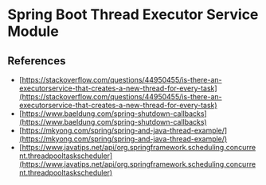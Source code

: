 # Spring Boot Thread Executor Service Module

## References
- [https://stackoverflow.com/questions/44950455/is-there-an-executorservice-that-creates-a-new-thread-for-every-task](https://stackoverflow.com/questions/44950455/is-there-an-executorservice-that-creates-a-new-thread-for-every-task)
- [https://www.baeldung.com/spring-shutdown-callbacks](https://www.baeldung.com/spring-shutdown-callbacks)  
- [https://mkyong.com/spring/spring-and-java-thread-example/](https://mkyong.com/spring/spring-and-java-thread-example/)
- [https://www.javatips.net/api/org.springframework.scheduling.concurrent.threadpooltaskscheduler](https://www.javatips.net/api/org.springframework.scheduling.concurrent.threadpooltaskscheduler)
